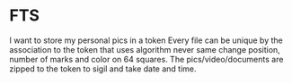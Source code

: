 # FTS
I want to store my personal pics in a token
Every file can be unique by the association to the token that uses algorithm never same change position, number of marks and color on 64 squares.
The pics/video/documents are zipped to the token to sigil and take date and time.
